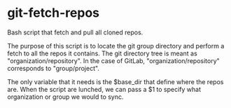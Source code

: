 git-fetch-repos
===========

Bash script that fetch and pull all cloned repos.

The purpose of this script is to locate the git group directory and perform a fetch to all the repos it contains.
The git directory tree is meant as "organization/repository".
In the case of GitLab, "organization/repository" corresponds to "group/project".

The only variable that it needs is the $base_dir that define where the repos are.
When the script are lunched, we can pass a $1 to specify what organization or group we would to sync.
